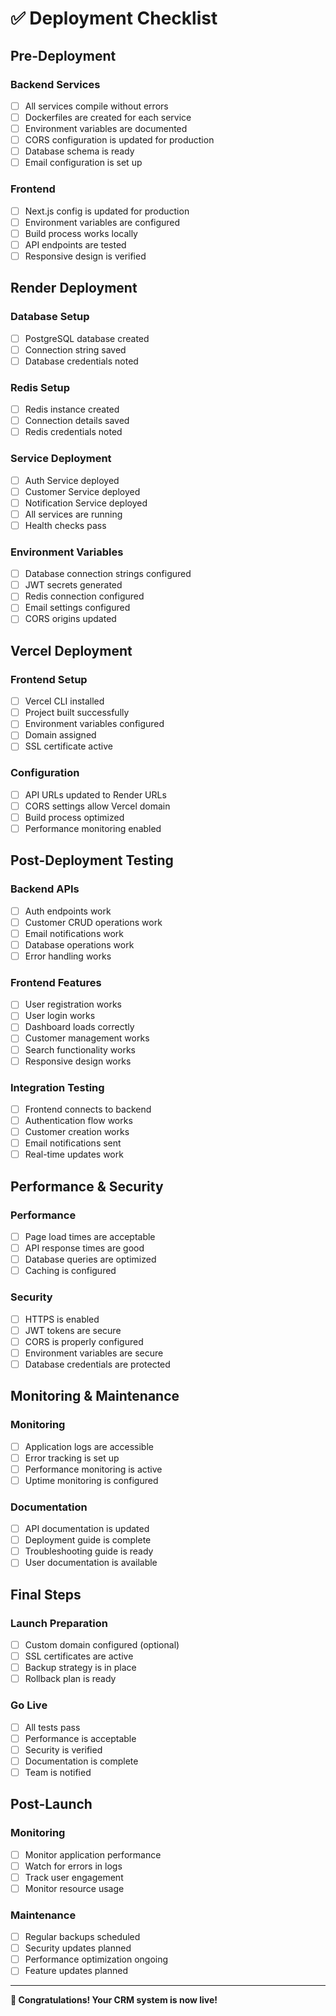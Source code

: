 # ✅ Deployment Checklist

## Pre-Deployment

### Backend Services
- [ ] All services compile without errors
- [ ] Dockerfiles are created for each service
- [ ] Environment variables are documented
- [ ] CORS configuration is updated for production
- [ ] Database schema is ready
- [ ] Email configuration is set up

### Frontend
- [ ] Next.js config is updated for production
- [ ] Environment variables are configured
- [ ] Build process works locally
- [ ] API endpoints are tested
- [ ] Responsive design is verified

## Render Deployment

### Database Setup
- [ ] PostgreSQL database created
- [ ] Connection string saved
- [ ] Database credentials noted

### Redis Setup
- [ ] Redis instance created
- [ ] Connection details saved
- [ ] Redis credentials noted

### Service Deployment
- [ ] Auth Service deployed
- [ ] Customer Service deployed
- [ ] Notification Service deployed
- [ ] All services are running
- [ ] Health checks pass

### Environment Variables
- [ ] Database connection strings configured
- [ ] JWT secrets generated
- [ ] Redis connection configured
- [ ] Email settings configured
- [ ] CORS origins updated

## Vercel Deployment

### Frontend Setup
- [ ] Vercel CLI installed
- [ ] Project built successfully
- [ ] Environment variables configured
- [ ] Domain assigned
- [ ] SSL certificate active

### Configuration
- [ ] API URLs updated to Render URLs
- [ ] CORS settings allow Vercel domain
- [ ] Build process optimized
- [ ] Performance monitoring enabled

## Post-Deployment Testing

### Backend APIs
- [ ] Auth endpoints work
- [ ] Customer CRUD operations work
- [ ] Email notifications work
- [ ] Database operations work
- [ ] Error handling works

### Frontend Features
- [ ] User registration works
- [ ] User login works
- [ ] Dashboard loads correctly
- [ ] Customer management works
- [ ] Search functionality works
- [ ] Responsive design works

### Integration Testing
- [ ] Frontend connects to backend
- [ ] Authentication flow works
- [ ] Customer creation works
- [ ] Email notifications sent
- [ ] Real-time updates work

## Performance & Security

### Performance
- [ ] Page load times are acceptable
- [ ] API response times are good
- [ ] Database queries are optimized
- [ ] Caching is configured

### Security
- [ ] HTTPS is enabled
- [ ] JWT tokens are secure
- [ ] CORS is properly configured
- [ ] Environment variables are secure
- [ ] Database credentials are protected

## Monitoring & Maintenance

### Monitoring
- [ ] Application logs are accessible
- [ ] Error tracking is set up
- [ ] Performance monitoring is active
- [ ] Uptime monitoring is configured

### Documentation
- [ ] API documentation is updated
- [ ] Deployment guide is complete
- [ ] Troubleshooting guide is ready
- [ ] User documentation is available

## Final Steps

### Launch Preparation
- [ ] Custom domain configured (optional)
- [ ] SSL certificates are active
- [ ] Backup strategy is in place
- [ ] Rollback plan is ready

### Go Live
- [ ] All tests pass
- [ ] Performance is acceptable
- [ ] Security is verified
- [ ] Documentation is complete
- [ ] Team is notified

## Post-Launch

### Monitoring
- [ ] Monitor application performance
- [ ] Watch for errors in logs
- [ ] Track user engagement
- [ ] Monitor resource usage

### Maintenance
- [ ] Regular backups scheduled
- [ ] Security updates planned
- [ ] Performance optimization ongoing
- [ ] Feature updates planned

---

**🎉 Congratulations! Your CRM system is now live!** 